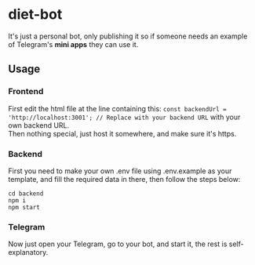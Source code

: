 # diet-bot 

It's just a personal bot, only publishing it so if someone needs an example of Telegram's **mini apps** they can use it.

## Usage
### Frontend
First edit the html file at the line containing this: `const backendUrl = 'http://localhost:3001'; // Replace with your backend URL` with your own backend URL.  
Then nothing special, just host it somewhere, and make sure it's https.

### Backend
First you need to make your own .env file using .env.example as your template, and fill the required data in there, then follow the steps below:
```shell
cd backend
npm i
npm start
```

### Telegram
Now just open your Telegram, go to your bot, and start it, the rest is self-explanatory.

